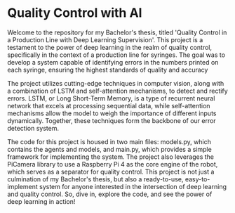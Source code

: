 # Quality Control with AI
Welcome to the repository for my Bachelor's thesis, titled 'Quality Control in a Production Line with Deep Learning Supervision'. This project is a testament to the power of deep learning in the realm of quality control, specifically in the context of a production line for syringes. The goal was to develop a system capable of identifying errors in the numbers printed on each syringe, ensuring the highest standards of quality and accuracy

The project utilizes cutting-edge techniques in computer vision, along with a combination of LSTM and self-attention mechanisms, to detect and rectify errors. LSTM, or Long Short-Term Memory, is a type of recurrent neural network that excels at processing sequential data, while self-attention mechanisms allow the model to weigh the importance of different inputs dynamically. Together, these techniques form the backbone of our error detection system.

The code for this project is housed in two main files: models.py, which contains the agents and models, and main.py, which provides a simple framework for implementing the system. The project also leverages the PiCamera library to use a Raspberry Pi 4 as the core engine of the robot, which serves as a separator for quality control. This project is not just a culmination of my Bachelor's thesis, but also a ready-to-use, easy-to-implement system for anyone interested in the intersection of deep learning and quality control. So, dive in, explore the code, and see the power of deep learning in action!

